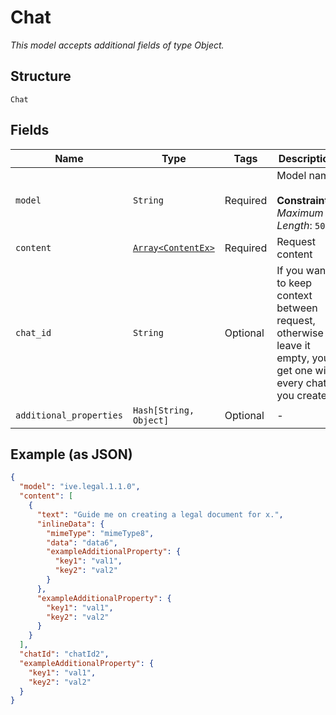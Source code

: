 
# Chat

*This model accepts additional fields of type Object.*

## Structure

`Chat`

## Fields

| Name | Type | Tags | Description |
|  --- | --- | --- | --- |
| `model` | `String` | Required | Model name<br><br>**Constraints**: *Maximum Length*: `50` |
| `content` | [`Array<ContentEx>`](../../doc/models/content-ex.md) | Required | Request content |
| `chat_id` | `String` | Optional | If you want to keep context between request, otherwise leave it empty, you get one with every chat you create. |
| `additional_properties` | `Hash[String, Object]` | Optional | - |

## Example (as JSON)

```json
{
  "model": "ive.legal.1.1.0",
  "content": [
    {
      "text": "Guide me on creating a legal document for x.",
      "inlineData": {
        "mimeType": "mimeType8",
        "data": "data6",
        "exampleAdditionalProperty": {
          "key1": "val1",
          "key2": "val2"
        }
      },
      "exampleAdditionalProperty": {
        "key1": "val1",
        "key2": "val2"
      }
    }
  ],
  "chatId": "chatId2",
  "exampleAdditionalProperty": {
    "key1": "val1",
    "key2": "val2"
  }
}
```

